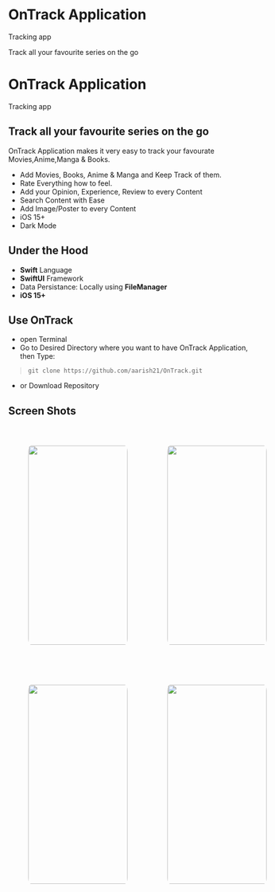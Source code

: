 # OnTrack Application
Tracking app

Track all your favourite series on the go

# OnTrack Application
Tracking app

Track all your favourite series on the go
---
OnTrack Application makes it very easy to track your favourate Movies,Anime,Manga & Books.

- Add Movies, Books, Anime & Manga and Keep Track of them. 
- Rate Everything how to feel.
- Add your Opinion, Experience, Review to every Content
- Search Content with Ease
- Add Image/Poster to every Content
- iOS 15+
- Dark Mode

## Under the Hood
- **Swift** Language
- **SwiftUI** Framework
- Data Persistance: Locally using **FileManager**
- **iOS 15+**

## Use OnTrack
- open Terminal
- Go to Desired Directory where you want to have OnTrack Application, then Type:
>    `git clone https://github.com/aarish21/OnTrack.git`
- or Download Repository

## Screen Shots
<div style="display:flex">
<img style="margin: 40px ; border-radius:3% " src = "https://user-images.githubusercontent.com/98019495/193911229-398d5dbd-6eb4-4bee-946c-0c873e591a9a.png" width="200" height="400"/> 

<img style="margin: 40px ; border-radius:3% " src = "https://user-images.githubusercontent.com/98019495/193912157-5e4347fc-a794-4594-b66f-0a943c353c1e.png" width="200" height="400"/> 

</div>

<div style="display:flex">
<img style="margin: 40px ;border-radius:3% " src = "https://user-images.githubusercontent.com/98019495/193912466-95b9308f-c148-4613-b0fc-aaf733057f95.png" width="200" height="400"/> 

<img style="margin: 40px ;border-radius:3% " src = "https://user-images.githubusercontent.com/98019495/193912119-bbb82944-30da-49ab-a4ef-6eb4745c1921.png" width="200" height="400"/> 
</div>

